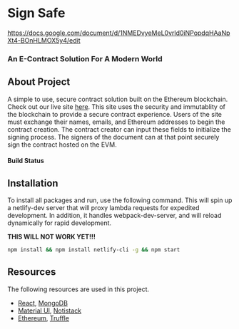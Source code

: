 # Sign Safe
https://docs.google.com/document/d/1NMEDvyeMeL0vrld0iNPopdqHAaNpXt4-BOnHLMOX5y4/edit

### An E-Contract Solution For A Modern World

## About Project

A simple to use, secure contract solution built on the Ethereum blockchain. Check out our live site 
[here](https://agitated-poincare-c4d10d.netlify.app/). This site uses the security and immutablity of the blockchain to
provide a secure contract experience. Users of the site must exchange their names, emails, and Ethereum addresses to 
begin the contract creation. The contract creator can input these fields to initialize the signing process. The signers 
of the document can at that point securely sign the contract hosted on the EVM.

#### Build Status


## Installation

To install all packages and run, use the following command. This will spin up a netlify-dev server that will proxy 
lambda requests for expedited development. In addition, it handles webpack-dev-server, and will reload dynamically for 
rapid development.

**THIS WILL NOT WORK YET!!!**
```bash
npm install && npm install netlify-cli -g && npm start
```

## Resources

The following resources are used in this project.

* [React](https://reactjs.org/), [MongoDB](https://www.mongodb.com/)
* [Material UI](https://material-ui.com/), [Notistack](https://github.com/iamhosseindhv/notistack)
* [Ethereum](), [Truffle]()
